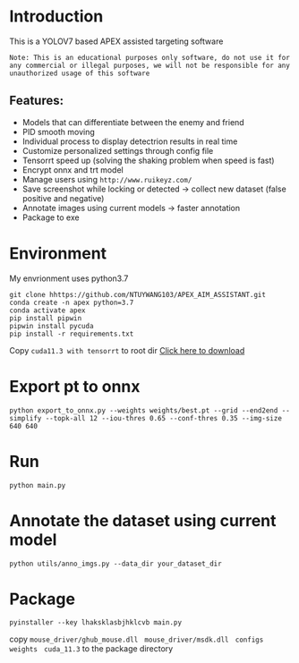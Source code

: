 # Introduction
This is a YOLOV7 based APEX assisted targeting software

`Note: This is an educational purposes only software, do not use it for any commercial or illegal purposes, we will not be responsible for any unauthorized usage of this software`

Features:
-
- Models that can differentiate between the enemy and friend
- PID smooth moving
- Individual process to display detectrion results in real time
- Customize personalized settings through config file
- Tensorrt speed up (solving the shaking problem when speed is fast)
- Encrypt onnx and trt model
- Manage users using `http://www.ruikeyz.com/`
- Save screenshot while locking or detected -> collect new dataset (false positive and negative)
- Annotate images using current models -> faster annotation
- Package to exe
# Environment
My envrionment uses python3.7
```
git clone hhttps://github.com/NTUYWANG103/APEX_AIM_ASSISTANT.git
conda create -n apex python=3.7
conda activate apex
pip install pipwin
pipwin install pycuda
pip install -r requirements.txt
```
Copy `cuda11.3 with tensorrt` to root dir [Click here to download](`https://entuedu-my.sharepoint.com/:u:/g/personal/ywang103_e_ntu_edu_sg/EWaWbrkGBLNGnCTncM3kaDcB9dSY9Xr7EdvyI7aaOJanoQ?e=Jl7nTg`)

# Export pt to onnx
`python export_to_onnx.py --weights weights/best.pt --grid --end2end --simplify --topk-all 12 --iou-thres 0.65 --conf-thres 0.35 --img-size 640 640`

# Run
`python main.py`

# Annotate the dataset using current model
`python utils/anno_imgs.py --data_dir your_dataset_dir`

# Package
`pyinstaller --key lhaksklasbjhklcvb main.py`

copy `mouse_driver/ghub_mouse.dll` &nbsp; `mouse_driver/msdk.dll` &nbsp; `configs` &nbsp; `weights` &nbsp; `cuda_11.3` to the package directory